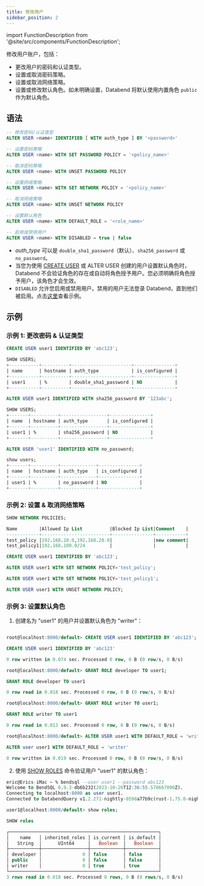 ```yaml
---
title: 修改用户
sidebar_position: 2
---
```


import FunctionDescription from '@site/src/components/FunctionDescription';

<FunctionDescription description="引入或更新: v1.2.424"/>

修改用户账户，包括：

- 更改用户的密码和认证类型。
- 设置或取消密码策略。
- 设置或取消网络策略。
- 设置或修改默认角色。如未明确设置，Databend 将默认使用内置角色 `public` 作为默认角色。

## 语法

```sql
-- 修改密码/认证类型
ALTER USER <name> IDENTIFIED [ WITH auth_type ] BY '<password>'

-- 设置密码策略
ALTER USER <name> WITH SET PASSWORD POLICY = '<policy_name>'

-- 取消密码策略
ALTER USER <name> WITH UNSET PASSWORD POLICY

-- 设置网络策略
ALTER USER <name> WITH SET NETWORK POLICY = '<policy_name>'

-- 取消网络策略
ALTER USER <name> WITH UNSET NETWORK POLICY

-- 设置默认角色
ALTER USER <name> WITH DEFAULT_ROLE = '<role_name>'

-- 启用或禁用用户
ALTER USER <name> WITH DISABLED = true | false
```

- _auth_type_ 可以是 `double_sha1_password`（默认）、`sha256_password` 或 `no_password`。
- 当您为使用 [CREATE USER](01-user-create-user.md) 或 ALTER USER 创建的用户设置默认角色时，Databend 不会验证角色的存在或自动将角色授予用户。您必须明确将角色授予用户，该角色才会生效。
- `DISABLED` 允许您启用或禁用用户。禁用的用户无法登录 Databend，直到他们被启用。点击[这里](01-user-create-user.md#example-5-creating-user-in-disabled-state)查看示例。

## 示例

### 示例 1: 更改密码 & 认证类型

```sql
CREATE USER user1 IDENTIFIED BY 'abc123';

SHOW USERS;
+-----------+----------+----------------------+---------------+
| name      | hostname | auth_type            | is_configured |
+-----------+----------+----------------------+---------------+
| user1     | %        | double_sha1_password | NO            |
+-----------+----------+----------------------+---------------+

ALTER USER user1 IDENTIFIED WITH sha256_password BY '123abc';

SHOW USERS;
+-------+----------+-----------------+---------------+
| name  | hostname | auth_type       | is_configured |
+-------+----------+-----------------+---------------+
| user1 | %        | sha256_password | NO            |
+-------+----------+-----------------+---------------+

ALTER USER 'user1' IDENTIFIED WITH no_password;

show users;
+-------+----------+-------------+---------------+
| name  | hostname | auth_type   | is_configured |
+-------+----------+-------------+---------------+
| user1 | %        | no_password | NO            |
+-------+----------+-------------+---------------+
```

### 示例 2: 设置 & 取消网络策略

```sql
SHOW NETWORK POLICIES;

Name        |Allowed Ip List          |Blocked Ip List|Comment    |
------------+-------------------------+---------------+-----------+
test_policy |192.168.10.0,192.168.20.0|               |new comment|
test_policy1|192.168.100.0/24         |               |           |

CREATE USER user1 IDENTIFIED BY 'abc123';

ALTER USER user1 WITH SET NETWORK POLICY='test_policy';

ALTER USER user1 WITH SET NETWORK POLICY='test_policy1';

ALTER USER user1 WITH UNSET NETWORK POLICY;
```

### 示例 3: 设置默认角色

1. 创建名为 "user1" 的用户并设置默认角色为 "writer"：

```sql title='以用户 "root" 连接：'

root@localhost:8000/default> CREATE USER user1 IDENTIFIED BY 'abc123';

CREATE USER user1 IDENTIFIED BY 'abc123'

0 row written in 0.074 sec. Processed 0 row, 0 B (0 row/s, 0 B/s)

root@localhost:8000/default> GRANT ROLE developer TO user1;

GRANT ROLE developer TO user1

0 row read in 0.018 sec. Processed 0 row, 0 B (0 row/s, 0 B/s)

root@localhost:8000/default> GRANT ROLE writer TO user1;

GRANT ROLE writer TO user1

0 row read in 0.013 sec. Processed 0 row, 0 B (0 row/s, 0 B/s)

root@localhost:8000/default> ALTER USER user1 WITH DEFAULT_ROLE = 'writer';

ALTER user user1 WITH DEFAULT_ROLE = 'writer'

0 row written in 0.019 sec. Processed 0 row, 0 B (0 row/s, 0 B/s)
```

2. 使用 [SHOW ROLES](04-user-show-roles.md) 命令验证用户 "user1" 的默认角色：

```sql title='以用户 "user1" 连接：'
eric@Erics-iMac ~ % bendsql --user user1 --password abc123
Welcome to BendSQL 0.9.3-db6b232(2023-10-26T12:36:55.578667000Z).
Connecting to localhost:8000 as user user1.
Connected to DatabendQuery v1.2.271-nightly-0598a77b9c(rust-1.75.0-nightly-2023-12-26T11:29:04.266265000Z)

user1@localhost:8000/default> show roles;

SHOW roles

┌───────────────────────────────────────────────────────┐
│    name   │ inherited_roles │ is_current │ is_default │
│   String  │      UInt64     │   Boolean  │   Boolean  │
├───────────┼─────────────────┼────────────┼────────────┤
│ developer │               0 │ false      │ false      │
│ public    │               0 │ false      │ false      │
│ writer    │               0 │ true       │ true       │
└───────────────────────────────────────────────────────┘
3 rows read in 0.010 sec. Processed 0 rows, 0 B (0 rows/s, 0 B/s)
```
